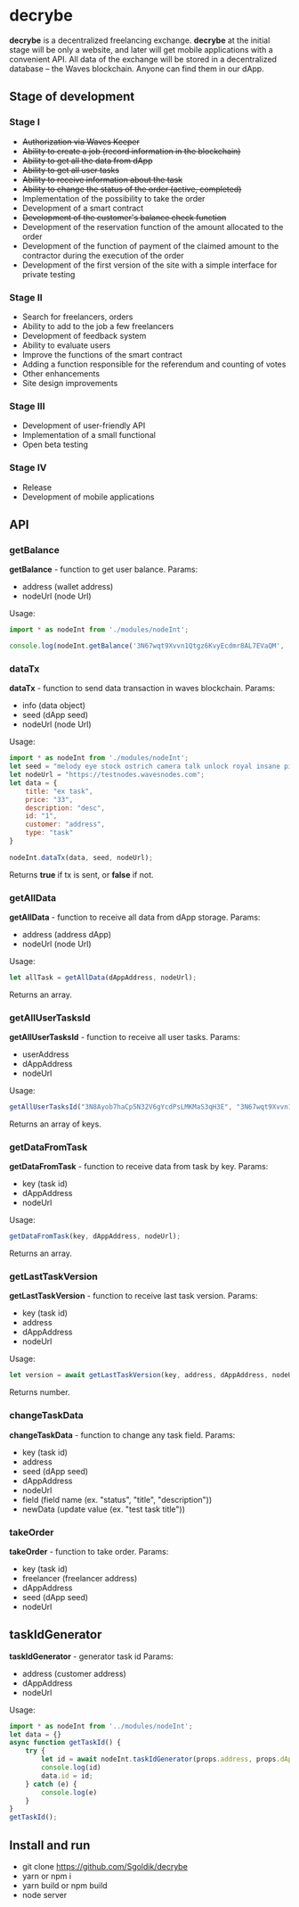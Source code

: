 # decrybe
**decrybe** is a decentralized freelancing exchange. **decrybe** at the initial stage will be only a website, and later will get mobile applications with a convenient API. All data of the exchange will be stored in a decentralized database – the Waves blockchain. Anyone can find them in our dApp.
## Stage of development
### Stage I
- ~~Authorization via Waves Keeper~~
- ~~Ability to create a job (record information in the blockchain)~~
- ~~Ability to get all the data from dApp~~
- ~~Ability to get all user tasks~~
- ~~Ability to receive information about the task~~
- ~~Ability to change the status of the order (active, completed)~~
- Implementation of the possibility to take the order
- Development of a smart contract
- ~~Development of the customer's balance check function~~
- Development of the reservation function of the amount allocated to the order
- Development of the function of payment of the claimed amount to the contractor during the execution of the order
- Development of the first version of the site with a simple interface for private testing
### Stage II
- Search for freelancers, orders
- Ability to add to the job a few freelancers
- Development of feedback system
- Ability to evaluate users
- Improve the functions of the smart contract
- Adding a function responsible for the referendum and counting of votes
- Other enhancements
- Site design improvements
### Stage III
- Development of user-friendly API
- Implementation of a small functional
- Open beta testing
### Stage IV
- Release
- Development of mobile applications

## API
### getBalance
**getBalance** - function to get user balance.
Params:
- address (wallet address)
- nodeUrl (node Url)

Usage:
```javascript
import * as nodeInt from './modules/nodeInt';

console.log(nodeInt.getBalance('3N67wqt9Xvvn1Qtgz6KvyEcdmr8AL7EVaQM', 'https://testnodes.wavesnodes.com') // 3.98
```

### dataTx
**dataTx** - function to send data transaction in waves blockchain.
Params:
- info (data object)
- seed (dApp seed)
- nodeUrl (node Url)

Usage:
```javascript
import * as nodeInt from './modules/nodeInt';
let seed = "melody eye stock ostrich camera talk unlock royal insane pipe step squeeze";
let nodeUrl = "https://testnodes.wavesnodes.com";
let data = {
    title: "ex task",
    price: "33",
    description: "desc",
    id: "1",
    customer: "address",
    type: "task"
}
  
nodeInt.dataTx(data, seed, nodeUrl);
```
Returns **true** if tx is sent, or **false** if not.

### getAllData
**getAllData** - function to receive all data from dApp storage.
Params:
- address (address dApp)
- nodeUrl (node Url)

Usage:
```javascript
let allTask = getAllData(dAppAddress, nodeUrl);
```
Returns an array.

### getAllUserTasksId
**getAllUserTasksId** - function to receive all user tasks.
Params:
- userAddress
- dAppAddress
- nodeUrl

Usage:
```javascript
getAllUserTasksId("3N8Ayob7haCp5N32V6gYcdPsLMKMaS3qH3E", "3N67wqt9Xvvn1Qtgz6KvyEcdmr8AL7EVaQM", "https://testnodes.wavesnodes.com");
```
Returns an array of keys.

### getDataFromTask
**getDataFromTask** - function to receive data from task by key.
Params:
- key (task id)
- dAppAddress
- nodeUrl

Usage:
```javascript
getDataFromTask(key, dAppAddress, nodeUrl);
```
Returns an array.

### getLastTaskVersion
**getLastTaskVersion** - function to receive last task version.
Params:
- key (task id)
- address
- dAppAddress
- nodeUrl

Usage:
```javascript
let version = await getLastTaskVersion(key, address, dAppAddress, nodeUrl);
```
Returns number.

### changeTaskData
**changeTaskData** - function to change any task field.
Params:
- key (task id)
- address
- seed (dApp seed)
- dAppAddress
- nodeUrl
- field (field name (ex. "status", "title", "description"))
- newData (update value (ex. "test task title"))

### takeOrder
**takeOrder** - function to take order.
Params:
- key (task id)
- freelancer (freelancer address)
- dAppAddress
- seed (dApp seed)
- nodeUrl

## taskIdGenerator
**taskIdGenerator** - generator task id
Params:
- address (customer address)
- dAppAddress
- nodeUrl

Usage:
```javascript
import * as nodeInt from '../modules/nodeInt';
let data = {}
async function getTaskId() {
    try {
        let id = await nodeInt.taskIdGenerator(props.address, props.dAppAddress, props.nodeUrl)
        console.log(id)
        data.id = id;
    } catch (e) {
        console.log(e)
    }
}
getTaskId();
```

## Install and run
- git clone https://github.com/Sgoldik/decrybe
- yarn or npm i
- yarn build or npm build
- node server